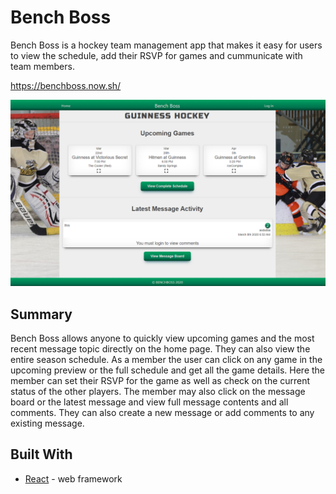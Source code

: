 # Bench Boss

Bench Boss is a hockey team management app that makes it easy for users to view the schedule, add their RSVP for games and cummunicate with team members. 

https://benchboss.now.sh/

![bench boss screen capture](https://github.com/bmckenna1982/benchboss/raw/master/images/homePage.PNG "Bench Boss Home Page")

## Summary

Bench Boss allows anyone to quickly view upcoming games and the most recent message topic directly on the home page. They can also view the entire season schedule. As a member the user can click on any game in the upcoming preview or the full schedule and get all the game details. Here the member can set their RSVP for the game as well as check on the current status of the other players. The member may also click on the message board or the latest message and view full message contents and all comments. They can also create a new message or add comments to any existing message. 

## Built With

* [React](https://reactjs.org/) - web framework

